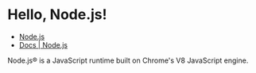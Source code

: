 # Hello, Node.js!

* [Node.js](https://nodejs.org/)
* [Docs | Node.js](https://nodejs.org/en/docs/)

Node.js® is a JavaScript runtime built on Chrome's V8 JavaScript engine.
